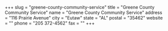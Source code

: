 +++
slug = "greene-county-community-service"
title = "Greene County Community Service"
name = "Greene County Community Service"
address = "116 Prairie Avenue"
city = "Eutaw"
state = "AL"
postal = "35462"
website = ""
phone = "205 372-4562"
fax = ""
+++
